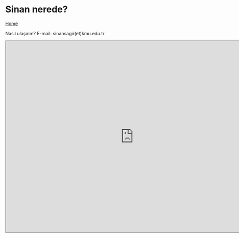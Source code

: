 # Sinan nerede?

[Home](../README.md)

Nasıl ulaşırım? E-mail: sinansagir(et)kmu.edu.tr

<iframe src="https://calendar.google.com/calendar/embed?height=600&wkst=2&ctz=Europe%2FIstanbul&bgcolor=%23ffffff&showPrint=0&showTitle=0&mode=WEEK&showCalendars=0&src=cy5zYWdpcjQyQGdtYWlsLmNvbQ&src=ZW4udHVya2lzaCNob2xpZGF5QGdyb3VwLnYuY2FsZW5kYXIuZ29vZ2xlLmNvbQ&color=%237986CB&color=%230B8043" style="border:solid 1px #777" width="800" height="600" frameborder="0" scrolling="no"></iframe>

